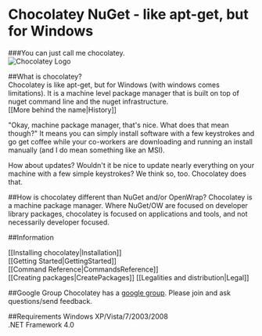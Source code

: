 # Chocolatey NuGet - like apt-get, but for Windows
###You can just call me chocolatey.  
![Chocolatey Logo](wiki/images/chocolateyicon.gif "Chocolatey")  

##What is chocolatey?  
Chocolatey is like apt-get, but for Windows (with windows comes limitations). It is a machine level package manager that is built on top of nuget command line and the nuget infrastructure.  
[[More behind the name|History]]

"Okay, machine package manager, that's nice. What does that mean though?" It means you can simply install software with a few keystrokes and go get coffee while your co-workers are downloading and running an install manually (and I do mean something like an MSI).  
  
How about updates? Wouldn't it be nice to update nearly everything on your machine with a few simple keystrokes? We think so, too.  Chocolatey does that.  
  
##How is chocolatey different than NuGet and/or OpenWrap?
Chocolatey is a machine package manager. Where NuGet/OW are focused on developer library packages, chocolatey is focused on applications and tools, and not necessarily developer focused.

##Information

[[Installing chocolatey|Installation]]  
[[Getting Started|GettingStarted]]  
[[Command Reference|CommandsReference]]  
[[Creating packages|CreatePackages]]
[[Legalities and distribution|Legal]]

##Google Group
Chocolatey has a [google group](http://groups.google.com/group/chocolatey). Please join and ask questions/send feedback.  

##Requirements
Windows XP/Vista/7/2003/2008  
.NET Framework 4.0  